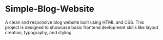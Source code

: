 # Simple-Blog-Website
<p>A clean and responsive blog website built using HTML and CSS. This project is designed to showcase basic frontend devlopment skills like layout creation, typography, and styling. </p>
